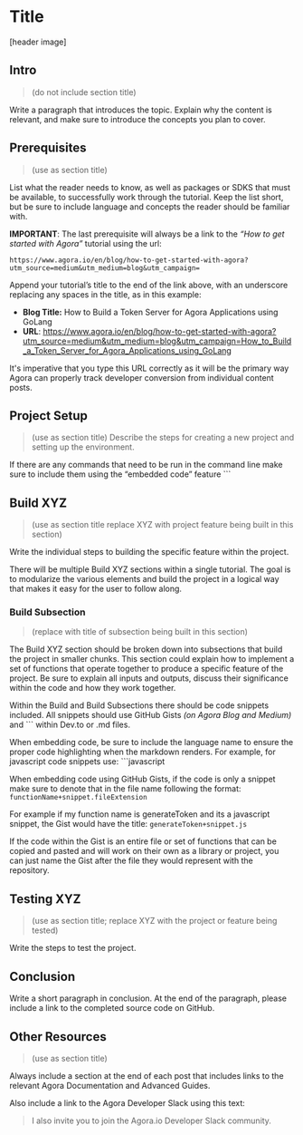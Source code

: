 # Title #
[header image]

## Intro ##
> (do not include section title) 

Write a paragraph that introduces the topic. Explain why the content is relevant, and make sure to introduce the concepts you plan to cover.
 
## Prerequisites ##
> (use as section title)

List what the reader needs to know, as well as packages or SDKS that must be available, to successfully work through the tutorial. Keep the list short, but be sure to include language and concepts the reader should be familiar with.  

**IMPORTANT**: The last prerequisite will always be a link to the _“How to get started with Agora”_ tutorial using the url:
```
https://www.agora.io/en/blog/how-to-get-started-with-agora?utm_source=medium&utm_medium=blog&utm_campaign=
```

Append your tutorial’s title to the end of the link above, with an underscore replacing any spaces in the title, as in this example:

- **Blog Title:** How to Build a Token Server for Agora Applications using GoLang
- **URL**: https://www.agora.io/en/blog/how-to-get-started-with-agora?utm_source=medium&utm_medium=blog&utm_campaign=How_to_Build_a_Token_Server_for_Agora_Applications_using_GoLang

It's imperative that you type this URL correctly as it will be the primary way Agora can properly track developer conversion from individual content posts. 

## Project Setup ##
> (use as section title)
Describe the steps for creating a new project and setting up the environment. 

If there are any commands that need to be run in the command line make sure to include them using the “embedded code” feature ```  

## Build XYZ ##
> (use as section title replace XYZ with project feature being built in this section)  

Write the individual steps to building the specific feature within the project. 

There will be multiple Build XYZ sections within a single tutorial. The goal is to modularize the various elements and build the project in a logical way that makes it easy for the user to follow along.

### Build Subsection ### 
> (replace with title of subsection being built in this section)  

The Build XYZ section should be broken down into subsections that build the project in smaller chunks. This section could explain how to implement a set of functions that operate together to produce a specific feature of the project. Be sure to explain all inputs and outputs, discuss their significance within the code and how they work together.  

Within the Build and Build Subsections there should be code snippets included. All snippets should use GitHub Gists _(on Agora Blog and Medium)_ and ``` within Dev.to or .md files.  

When embedding code, be sure to include the language name to ensure the proper code highlighting when the markdown renders. For example, for javascript code snippets use: ```javascript  

When embedding code using GitHub Gists, if the code is only a snippet make sure to denote that in the file name following the format: `functionName+snippet.fileExtension`  

For example if my function name is generateToken and its a javascript snippet, the Gist would have the title: `generateToken+snippet.js`  

If the code within the Gist is an entire file or set of functions that can be copied and pasted and will work on their own as a library or project, you can just name the Gist after the file they would represent with the repository.  

## Testing XYZ ## 
> (use as section title; replace XYZ with the project or feature being tested)

Write the steps to test the project.  

## Conclusion ##
Write a short paragraph in conclusion. At the end of the paragraph, please include a link to the completed source code on GitHub.  

## Other Resources ## 
> (use as section title)

Always include a section at the end of each post that includes links to the relevant Agora Documentation and Advanced Guides.  

Also include a link to the Agora Developer Slack using this text:
> I also invite you to join the Agora.io Developer Slack community.

